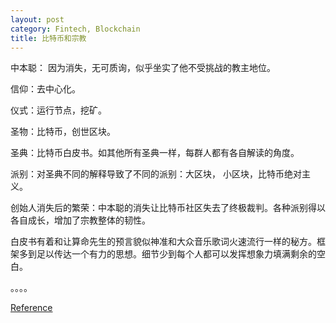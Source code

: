 ```yaml
---
layout: post
category: Fintech, Blockchain
title: 比特币和宗教
---
```


中本聪： 因为消失，无可质询，似乎坐实了他不受挑战的教主地位。

信仰：去中心化。

仪式：运行节点，挖矿。

圣物：比特币，创世区块。

圣典：比特币白皮书。如其他所有圣典一样，每群人都有各自解读的角度。

派别：对圣典不同的解释导致了不同的派别：大区块， 小区块，比特币绝对主义。

创始人消失后的繁荣：中本聪的消失让比特币社区失去了终极裁判。各种派别得以各自成长，增加了宗教整体的韧性。

白皮书有着和让算命先生的预言貌似神准和大众音乐歌词火速流行一样的秘方。框架多到足以传达一个有力的思想。细节少到每个人都可以发挥想象力填满剩余的空白。

。。。。

[Reference](https://twitter.com/FEhrsam/status/933520783581646848)
